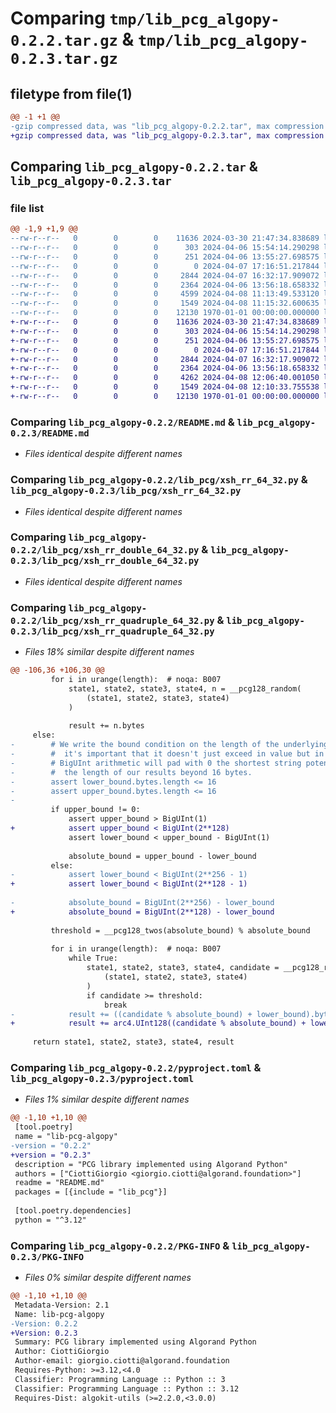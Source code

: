 # Comparing `tmp/lib_pcg_algopy-0.2.2.tar.gz` & `tmp/lib_pcg_algopy-0.2.3.tar.gz`

## filetype from file(1)

```diff
@@ -1 +1 @@
-gzip compressed data, was "lib_pcg_algopy-0.2.2.tar", max compression
+gzip compressed data, was "lib_pcg_algopy-0.2.3.tar", max compression
```

## Comparing `lib_pcg_algopy-0.2.2.tar` & `lib_pcg_algopy-0.2.3.tar`

### file list

```diff
@@ -1,9 +1,9 @@
--rw-r--r--   0        0        0    11636 2024-03-30 21:47:34.838689 lib_pcg_algopy-0.2.2/README.md
--rw-r--r--   0        0        0      303 2024-04-06 15:54:14.290298 lib_pcg_algopy-0.2.2/lib_pcg/__init__.py
--rw-r--r--   0        0        0      251 2024-04-06 13:55:27.698575 lib_pcg_algopy-0.2.2/lib_pcg/consts.py
--rw-r--r--   0        0        0        0 2024-04-07 17:16:51.217844 lib_pcg_algopy-0.2.2/lib_pcg/py.typed
--rw-r--r--   0        0        0     2844 2024-04-07 16:32:17.909072 lib_pcg_algopy-0.2.2/lib_pcg/xsh_rr_64_32.py
--rw-r--r--   0        0        0     2364 2024-04-06 13:56:18.658332 lib_pcg_algopy-0.2.2/lib_pcg/xsh_rr_double_64_32.py
--rw-r--r--   0        0        0     4599 2024-04-08 11:13:49.533120 lib_pcg_algopy-0.2.2/lib_pcg/xsh_rr_quadruple_64_32.py
--rw-r--r--   0        0        0     1549 2024-04-08 11:15:32.600635 lib_pcg_algopy-0.2.2/pyproject.toml
--rw-r--r--   0        0        0    12130 1970-01-01 00:00:00.000000 lib_pcg_algopy-0.2.2/PKG-INFO
+-rw-r--r--   0        0        0    11636 2024-03-30 21:47:34.838689 lib_pcg_algopy-0.2.3/README.md
+-rw-r--r--   0        0        0      303 2024-04-06 15:54:14.290298 lib_pcg_algopy-0.2.3/lib_pcg/__init__.py
+-rw-r--r--   0        0        0      251 2024-04-06 13:55:27.698575 lib_pcg_algopy-0.2.3/lib_pcg/consts.py
+-rw-r--r--   0        0        0        0 2024-04-07 17:16:51.217844 lib_pcg_algopy-0.2.3/lib_pcg/py.typed
+-rw-r--r--   0        0        0     2844 2024-04-07 16:32:17.909072 lib_pcg_algopy-0.2.3/lib_pcg/xsh_rr_64_32.py
+-rw-r--r--   0        0        0     2364 2024-04-06 13:56:18.658332 lib_pcg_algopy-0.2.3/lib_pcg/xsh_rr_double_64_32.py
+-rw-r--r--   0        0        0     4262 2024-04-08 12:06:40.001050 lib_pcg_algopy-0.2.3/lib_pcg/xsh_rr_quadruple_64_32.py
+-rw-r--r--   0        0        0     1549 2024-04-08 12:10:33.755538 lib_pcg_algopy-0.2.3/pyproject.toml
+-rw-r--r--   0        0        0    12130 1970-01-01 00:00:00.000000 lib_pcg_algopy-0.2.3/PKG-INFO
```

### Comparing `lib_pcg_algopy-0.2.2/README.md` & `lib_pcg_algopy-0.2.3/README.md`

 * *Files identical despite different names*

### Comparing `lib_pcg_algopy-0.2.2/lib_pcg/xsh_rr_64_32.py` & `lib_pcg_algopy-0.2.3/lib_pcg/xsh_rr_64_32.py`

 * *Files identical despite different names*

### Comparing `lib_pcg_algopy-0.2.2/lib_pcg/xsh_rr_double_64_32.py` & `lib_pcg_algopy-0.2.3/lib_pcg/xsh_rr_double_64_32.py`

 * *Files identical despite different names*

### Comparing `lib_pcg_algopy-0.2.2/lib_pcg/xsh_rr_quadruple_64_32.py` & `lib_pcg_algopy-0.2.3/lib_pcg/xsh_rr_quadruple_64_32.py`

 * *Files 18% similar despite different names*

```diff
@@ -106,36 +106,30 @@
         for i in urange(length):  # noqa: B007
             state1, state2, state3, state4, n = __pcg128_random(
                 (state1, state2, state3, state4)
             )
 
             result += n.bytes
     else:
-        # We write the bound condition on the length of the underlying bytes because
-        #  it's important that it doesn't just exceed in value but in length.
-        # BigUInt arithmetic will pad with 0 the shortest string potentially increasing
-        #  the length of our results beyond 16 bytes.
-        assert lower_bound.bytes.length <= 16
-        assert upper_bound.bytes.length <= 16
-
         if upper_bound != 0:
             assert upper_bound > BigUInt(1)
+            assert upper_bound < BigUInt(2**128)
             assert lower_bound < upper_bound - BigUInt(1)
 
             absolute_bound = upper_bound - lower_bound
         else:
-            assert lower_bound < BigUInt(2**256 - 1)
+            assert lower_bound < BigUInt(2**128 - 1)
 
-            absolute_bound = BigUInt(2**256) - lower_bound
+            absolute_bound = BigUInt(2**128) - lower_bound
 
         threshold = __pcg128_twos(absolute_bound) % absolute_bound
 
         for i in urange(length):  # noqa: B007
             while True:
                 state1, state2, state3, state4, candidate = __pcg128_random(
                     (state1, state2, state3, state4)
                 )
                 if candidate >= threshold:
                     break
-            result += ((candidate % absolute_bound) + lower_bound).bytes
+            result += arc4.UInt128((candidate % absolute_bound) + lower_bound).bytes
 
     return state1, state2, state3, state4, result
```

### Comparing `lib_pcg_algopy-0.2.2/pyproject.toml` & `lib_pcg_algopy-0.2.3/pyproject.toml`

 * *Files 1% similar despite different names*

```diff
@@ -1,10 +1,10 @@
 [tool.poetry]
 name = "lib-pcg-algopy"
-version = "0.2.2"
+version = "0.2.3"
 description = "PCG library implemented using Algorand Python"
 authors = ["CiottiGiorgio <giorgio.ciotti@algorand.foundation>"]
 readme = "README.md"
 packages = [{include = "lib_pcg"}]
 
 [tool.poetry.dependencies]
 python = "^3.12"
```

### Comparing `lib_pcg_algopy-0.2.2/PKG-INFO` & `lib_pcg_algopy-0.2.3/PKG-INFO`

 * *Files 0% similar despite different names*

```diff
@@ -1,10 +1,10 @@
 Metadata-Version: 2.1
 Name: lib-pcg-algopy
-Version: 0.2.2
+Version: 0.2.3
 Summary: PCG library implemented using Algorand Python
 Author: CiottiGiorgio
 Author-email: giorgio.ciotti@algorand.foundation
 Requires-Python: >=3.12,<4.0
 Classifier: Programming Language :: Python :: 3
 Classifier: Programming Language :: Python :: 3.12
 Requires-Dist: algokit-utils (>=2.2.0,<3.0.0)
```

